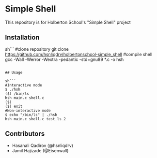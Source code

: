 # Simple Shell

This repository is for Holberton School's "Simple Shell" project

## Installation

sh```
#clone repository
git clone https://github.com/hsnliqdrv/holbertonschool-simple_shell
#compile shell
gcc -Wall -Werror -Wextra -pedantic -std=gnu89 *.c -o hsh
```

## Usage

sh```
#Interactive mode
$ ./hsh
($) /bin/ls
hsh main.c shell.c
($)
($) exit
#Non-interactive mode
$ echo "/bin/ls" | ./hsh
hsh main.c shell.c test_ls_2
```

## Contributors

- Hasanali Qadirov (@hsnliqdrv)
- Jamil Hajizade (@Eisenwall)
